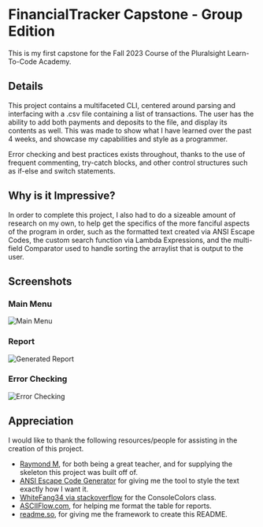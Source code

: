 # FinancialTracker Capstone - Group Edition

This is my first capstone for the Fall 2023 Course of the Pluralsight Learn-To-Code Academy.

## Details
This project contains a multifaceted CLI, centered around parsing and interfacing with a .csv file containing a list of transactions. The user has the ability to add both payments and deposits to the file, and display its contents as well. This was made to show what I have learned over the past 4 weeks, and showcase my capabilities and style as a programmer.

Error checking and best practices exists throughout, thanks to the use of frequent commenting, try-catch blocks, and other control structures such as if-else and switch statements.

## Why is it Impressive?
In order to complete this project, I also had to do a sizeable amount of research on my own, to help get the specifics of the more fanciful aspects of the program in order, such as the formatted text created via ANSI Escape Codes, the custom search function via Lambda Expressions, and the multi-field Comparator used to handle sorting the arraylist that is output to the user.


## Screenshots

### Main Menu
![Main Menu](https://images2.imgbox.com/77/bf/9KTbfpOe_o.png)

### Report
![Generated Report](https://images2.imgbox.com/74/6f/X7aXROdl_o.png)

### Error Checking
![Error Checking](https://images2.imgbox.com/1b/ff/RkJNZ9Kz_o.png)



## Appreciation

I would like to thank the following resources/people for assisting in the creation of this project.

- [Raymond M](https://github.com/RayMaroun), for both being a great teacher, and for supplying the skeleton this project was built off of.
- [ANSI Escape Code Generator](https://ansi.gabebanks.net) for giving me the tool to style the text exactly how I want it.
- [WhiteFang34 via stackoverflow](https://stackoverflow.com/questions/5762491/how-to-print-color-in-console-using-system-out-println) for the ConsoleColors class.
- [ASCIIFlow.com](https://asciiflow.com/#/), for helping me format the table for reports.
- [readme.so](https://readme.so/editor), for giving me the framework to create this README.
